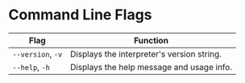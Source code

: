 # Command Line Flags
| Flag              | Function                                   |
|-------------------|--------------------------------------------|
| `--version`, `-v` | Displays the interpreter's version string. |
| `--help`, `-h`    | Displays the help message and usage info.  |